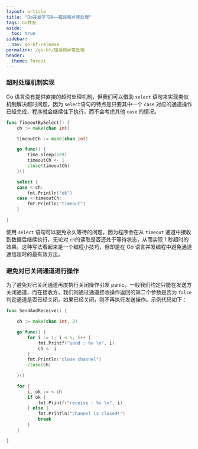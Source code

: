 ```yaml
---
layout: article
title: "Go并发学习8——错误和异常处理"
tags: Go并发
aside:
  toc: true
sidebar:
  nav: go-bf-release
permalink: /go-bf/错误和异常处理
header:
  theme: forest
---
```




### 超时处理机制实现

Go 语言没有提供直接的超时处理机制，但我们可以借助 `select` 语句来实现类似机制解决超时问题，因为 `select`语句的特点是只要其中一个 `case` 对应的通道操作已经完成，程序就会继续往下执行，而不会考虑其他 `case` 的情况。

```go
func TimeoutBySelect() {
    ch := make(chan int)

    timeoutCh := make(chan int)

    go func() {
        time.Sleep(1e9)
        timeoutCh <- 1
        close(timeoutCh)
    }()

    select {
    case <-ch:
        fmt.Println("ok")
    case <-timeoutCh:
        fmt.Println("timeout")
    }

}

```

使用 `select` 语句可以避免永久等待的问题，因为程序会在从 `timeout` 通道中接收到数据后继续执行，无论对 `ch`的读取是否还处于等待状态，从而实现 1 秒超时的效果。这种写法看起来是一个编程小技巧，但却是在 Go 语言并发编程中避免通道通信超时的最有效方法。



### 避免对已关闭通道进行操作

为了避免对已关闭通道再度执行关闭操作引发 panic，一般我们约定只能在发送方关闭通道，而在接收方，我们则通过通道接收操作返回的第二个参数是否为 `false` 判定通道是否已经关闭，如果已经关闭，则不再执行发送操作。示例代码如下：

```go
func SendAndReceive() {

    ch := make(chan int, 2)

    go func() {
        for i := 1; i < 5; i++ {
            fmt.Printf("send : %v \n", i)
            ch <- i
        }
        fmt.Println("close channel")
        close(ch)

    }()

    for {
        i, ok := <-ch
        if ok {
            fmt.Printf("receive : %v \n", i)
        } else {
            fmt.Println("channel is closed!")
            break
        }
    }

}
```
